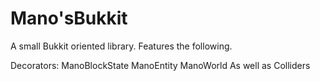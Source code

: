 # Mano'sBukkit
A small Bukkit oriented library. Features the following.

Decorators:
  ManoBlockState
  ManoEntity
  ManoWorld
As well as Colliders
